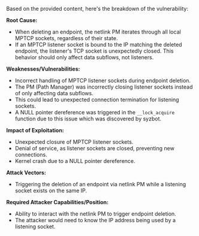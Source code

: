 Based on the provided content, here's the breakdown of the vulnerability:

**Root Cause:**
- When deleting an endpoint, the netlink PM iterates through all local MPTCP sockets, regardless of their state.
- If an MPTCP listener socket is bound to the IP matching the deleted endpoint, the listener's TCP socket is unexpectedly closed. This behavior should only affect data subflows, not listeners.

**Weaknesses/Vulnerabilities:**
- Incorrect handling of MPTCP listener sockets during endpoint deletion.
- The PM (Path Manager) was incorrectly closing listener sockets instead of only affecting data subflows.
- This could lead to unexpected connection termination for listening sockets.
- A NULL pointer dereference was triggered in the `__lock_acquire` function due to this issue which was discovered by syzbot.

**Impact of Exploitation:**
- Unexpected closure of MPTCP listener sockets.
- Denial of service, as listener sockets are closed, preventing new connections.
- Kernel crash due to a NULL pointer dereference.

**Attack Vectors:**
- Triggering the deletion of an endpoint via netlink PM while a listening socket exists on the same IP.

**Required Attacker Capabilities/Position:**
- Ability to interact with the netlink PM to trigger endpoint deletion.
- The attacker would need to know the IP address being used by a listening socket.
